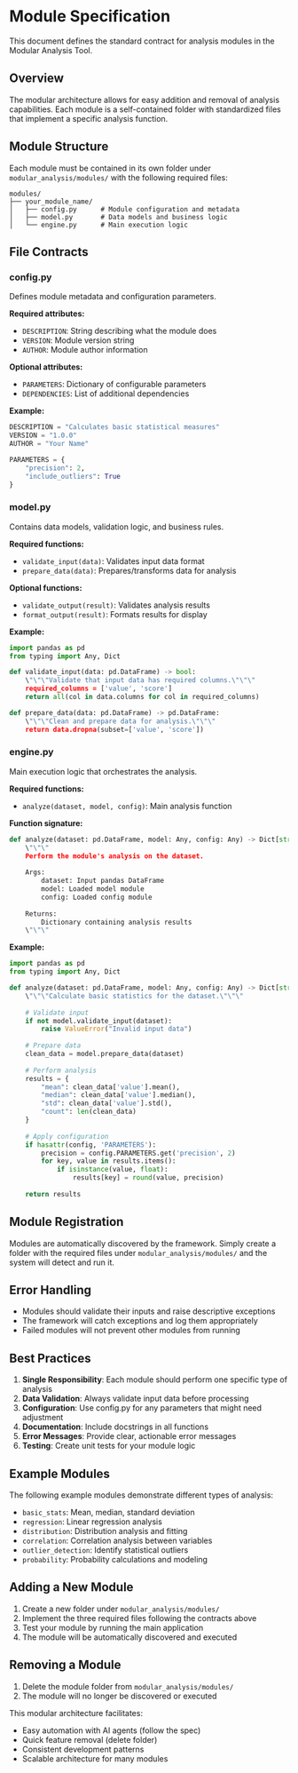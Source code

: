 # Module Specification

This document defines the standard contract for analysis modules in the Modular Analysis Tool.

## Overview

The modular architecture allows for easy addition and removal of analysis capabilities. Each module is a self-contained folder with standardized files that implement a specific analysis function.

## Module Structure

Each module must be contained in its own folder under `modular_analysis/modules/` with the following required files:

```
modules/
├── your_module_name/
│   ├── config.py      # Module configuration and metadata
│   ├── model.py       # Data models and business logic
│   └── engine.py      # Main execution logic
```

## File Contracts

### config.py

Defines module metadata and configuration parameters.

**Required attributes:**
- `DESCRIPTION`: String describing what the module does
- `VERSION`: Module version string
- `AUTHOR`: Module author information

**Optional attributes:**
- `PARAMETERS`: Dictionary of configurable parameters
- `DEPENDENCIES`: List of additional dependencies

**Example:**
```python
DESCRIPTION = "Calculates basic statistical measures"
VERSION = "1.0.0"
AUTHOR = "Your Name"

PARAMETERS = {
    "precision": 2,
    "include_outliers": True
}
```

### model.py

Contains data models, validation logic, and business rules.

**Required functions:**
- `validate_input(data)`: Validates input data format
- `prepare_data(data)`: Prepares/transforms data for analysis

**Optional functions:**
- `validate_output(result)`: Validates analysis results
- `format_output(result)`: Formats results for display

**Example:**
```python
import pandas as pd
from typing import Any, Dict

def validate_input(data: pd.DataFrame) -> bool:
    \"\"\"Validate that input data has required columns.\"\"\"
    required_columns = ['value', 'score']
    return all(col in data.columns for col in required_columns)

def prepare_data(data: pd.DataFrame) -> pd.DataFrame:
    \"\"\"Clean and prepare data for analysis.\"\"\"
    return data.dropna(subset=['value', 'score'])
```

### engine.py

Main execution logic that orchestrates the analysis.

**Required functions:**
- `analyze(dataset, model, config)`: Main analysis function

**Function signature:**
```python
def analyze(dataset: pd.DataFrame, model: Any, config: Any) -> Dict[str, Any]:
    \"\"\"
    Perform the module's analysis on the dataset.
    
    Args:
        dataset: Input pandas DataFrame
        model: Loaded model module
        config: Loaded config module
        
    Returns:
        Dictionary containing analysis results
    \"\"\"
```

**Example:**
```python
import pandas as pd
from typing import Any, Dict

def analyze(dataset: pd.DataFrame, model: Any, config: Any) -> Dict[str, Any]:
    \"\"\"Calculate basic statistics for the dataset.\"\"\"
    
    # Validate input
    if not model.validate_input(dataset):
        raise ValueError("Invalid input data")
    
    # Prepare data
    clean_data = model.prepare_data(dataset)
    
    # Perform analysis
    results = {
        "mean": clean_data['value'].mean(),
        "median": clean_data['value'].median(),
        "std": clean_data['value'].std(),
        "count": len(clean_data)
    }
    
    # Apply configuration
    if hasattr(config, 'PARAMETERS'):
        precision = config.PARAMETERS.get('precision', 2)
        for key, value in results.items():
            if isinstance(value, float):
                results[key] = round(value, precision)
    
    return results
```

## Module Registration

Modules are automatically discovered by the framework. Simply create a folder with the required files under `modular_analysis/modules/` and the system will detect and run it.

## Error Handling

- Modules should validate their inputs and raise descriptive exceptions
- The framework will catch exceptions and log them appropriately
- Failed modules will not prevent other modules from running

## Best Practices

1. **Single Responsibility**: Each module should perform one specific type of analysis
2. **Data Validation**: Always validate input data before processing
3. **Configuration**: Use config.py for any parameters that might need adjustment
4. **Documentation**: Include docstrings in all functions
5. **Error Messages**: Provide clear, actionable error messages
6. **Testing**: Create unit tests for your module logic

## Example Modules

The following example modules demonstrate different types of analysis:

- `basic_stats`: Mean, median, standard deviation
- `regression`: Linear regression analysis
- `distribution`: Distribution analysis and fitting
- `correlation`: Correlation analysis between variables
- `outlier_detection`: Identify statistical outliers
- `probability`: Probability calculations and modeling

## Adding a New Module

1. Create a new folder under `modular_analysis/modules/`
2. Implement the three required files following the contracts above
3. Test your module by running the main application
4. The module will be automatically discovered and executed

## Removing a Module

1. Delete the module folder from `modular_analysis/modules/`
2. The module will no longer be discovered or executed

This modular architecture facilitates:
- Easy automation with AI agents (follow the spec)
- Quick feature removal (delete folder)
- Consistent development patterns
- Scalable architecture for many modules
